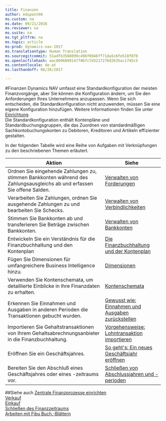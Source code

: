 ```yaml
---
title: Finanzen
author: edupont04
ms.custom: na
ms.date: 09/21/2016
ms.reviewer: na
ms.suite: na
ms.tgt_pltfrm: na
ms.topic: article
ms-prod: dynamics-nav-2017
ms.translationtype: Human Translation
ms.sourcegitcommit: 51adfb3588099c496f0946ff71da5c6fe518f070
ms.openlocfilehash: eac8096889147f0bfc7d3217276d2635ac1745c5
ms.contentlocale: de-at
ms.lasthandoff: 06/26/2017

---
```


#<a name="finance"></a>Finanzen
Dynamics NAV umfasst eine Standardkonfiguration der meisten Finanzvorgänge, aber Sie können die Konfiguration ändern, um Sie den Anforderungen Ihres Unternehmens anzupassen.
Wenn Sie sich entscheiden, die Standardkonfiguration nicht anzuwenden, müssen Sie eine eigene Konfiguration hinzufügen. Weitere Informationen finden Sie unter [Einrichtung](setup.md).  
Die Standardkonfiguration enthält Kontenpläne und Standardbuchungsgruppen, die das Zuordnen von standardmäßigen Sachkontobuchungskonten zu Debitoren, Kreditoren und Artikeln effizienter gestalten.  



In der folgenden Tabelle wird eine Reihe von Aufgaben mit Verknüpfungen zu den beschriebenen Themen erläutert.

| Aktion                                                                  | Siehe                      |
|---------------------------------------------------------------------|--------------------------|
|Ordnen Sie eingehende Zahlungen zu, stimmen Bankkonten während des Zahlungsausgleichs ab und erfassen Sie offene Salden. |[Verwalten von Forderungen](receivables-manage-receivables.md)|
|Verarbeiten Sie Zahlungen, ordnen Sie ausgehende Zahlungen zu und bearbeiten Sie Schecks.|[Verwalten von Verbindlichkeiten](payables-manage-payables.md)|
|Stimmen Sie Bankkonten ab und transferieren Sie Beträge zwischen Bankkonten.|[Verwalten von Bankkonten](bank-manage-bank-accounts.md)|
|Entwickeln Sie ein Verständnis für die Finanzbuchhaltung und den Kontenplan|[Die Finanzbuchhaltung und der Kontenplan](finance-setup-general-ledger.md)|
|Fügen Sie Dimensionen für umfangreichere Business Intelligence hinzu.|[Dimensionen](finance-setup-dimensions.md)|
|Verwenden Sie Kontenschemata, um detaillierte Einblicke in Ihre Finanzdaten zu erhalten.|[Kontenschemata](finance-setup-account-schedule.md)|
|Erkennen Sie Einnahmen und Ausgaben in anderen Perioden die Transaktionen gebucht wurden.|[Gewusst wie: Einnahmen und Ausgaben zurückstellen](finance-setup-how-defer-revenue-expenses.md)|
|Importieren Sie Gehaltstransaktionen von Ihrem Gehaltsabrechnungsanbieter in die Finanzbuchhaltung.|[Vorgehensweise: Lohntransaktion importieren](finance-setup-how-import-payroll-transactions.md)|
|Eröffnen Sie ein Geschäftsjahres.|[So geht's: Ein neues Geschäftsjahr eröffnen](finance-setup-how-open-new-fiscal-year.md)|  
|Bereiten Sie den Abschluß eines Geschäftsjahres oder eines -zeitraums vor.|[Schließen von Abschlussjahren und -perioden](year-close-years-periods.md)|

##<a name="see-also"></a>Siehe auch
[Zentrale Finanzprozesse einrichten](finance-setup-setup-finance-setup.md)  
[Verkauf](sales-manage-sales.md)  
[Einkauf](purchasing-manage-purchasing.md)  
[Schließen des Finanzzeitraums](year-close-years-periods.md)  
[Arbeiten mit Fibu Buch.-Blättern](ui-work-general-journals.md)  


